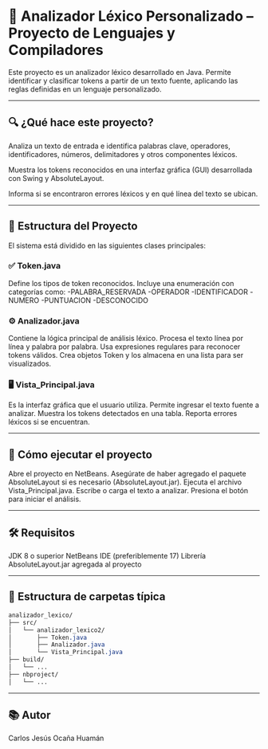 # 🧠 Analizador Léxico Personalizado – Proyecto de Lenguajes y Compiladores
Este proyecto es un analizador léxico desarrollado en Java. Permite identificar y clasificar tokens a partir de un texto fuente, aplicando las reglas definidas en un lenguaje personalizado.

---

## 🔍 ¿Qué hace este proyecto?
Analiza un texto de entrada e identifica palabras clave, operadores, identificadores, números, delimitadores y otros componentes léxicos.

Muestra los tokens reconocidos en una interfaz gráfica (GUI) desarrollada con Swing y AbsoluteLayout.

Informa si se encontraron errores léxicos y en qué línea del texto se ubican.

---

## 🧩 Estructura del Proyecto
El sistema está dividido en las siguientes clases principales:

### ✅ Token.java
Define los tipos de token reconocidos.
Incluye una enumeración con categorías como:
  -PALABRA_RESERVADA
  -OPERADOR
  -IDENTIFICADOR
  -NUMERO
  -PUNTUACION
  -DESCONOCIDO

### ⚙️ Analizador.java
  Contiene la lógica principal de análisis léxico.
  Procesa el texto línea por línea y palabra por palabra.
  Usa expresiones regulares para reconocer tokens válidos.
  Crea objetos Token y los almacena en una lista para ser visualizados.

### 🖥️ Vista_Principal.java
  Es la interfaz gráfica que el usuario utiliza.
  Permite ingresar el texto fuente a analizar.
  Muestra los tokens detectados en una tabla.
  Reporta errores léxicos si se encuentran.

---

## 🚀 Cómo ejecutar el proyecto
  Abre el proyecto en NetBeans.
  Asegúrate de haber agregado el paquete AbsoluteLayout si es necesario (AbsoluteLayout.jar).
  Ejecuta el archivo Vista_Principal.java.
  Escribe o carga el texto a analizar.
  Presiona el botón para iniciar el análisis.

---

## 🛠️ Requisitos
  JDK 8 o superior
  NetBeans IDE (preferiblemente 17)
  Librería AbsoluteLayout.jar agregada al proyecto

---

## 📂 Estructura de carpetas típica
````css
analizador_lexico/
├── src/
│   └── analizador_lexico2/
│       ├── Token.java
│       ├── Analizador.java
│       └── Vista_Principal.java
├── build/
│   └── ...
├── nbproject/
│   └── ...
````

---

## 📚 Autor
Carlos Jesús Ocaña Huamán 

